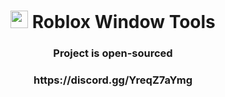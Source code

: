 <h1 align="center"><img src="https://github.com/pizzaboxer/bloxstrap/raw/main/Images/Bloxstrap.png" width="28"/> Roblox Window Tools</h1>

<h3 align="center">Project is open-sourced</h3>

<h3 align="center">https://discord.gg/YreqZ7aYmg</h3>
